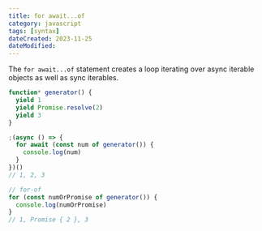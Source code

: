 ```yaml
---
title: for await...of
category: javascript
tags: [syntax]
dateCreated: 2023-11-25
dateModified:
---
```


The `for await...of` statement creates a loop iterating over async iterable objects as well as sync iterables.

```javascript
function* generator() {
  yield 1
  yield Promise.resolve(2)
  yield 3
}

;(async () => {
  for await (const num of generator()) {
    console.log(num)
  }
})()
// 1, 2, 3

// for-of
for (const numOrPromise of generator()) {
  console.log(numOrPromise)
}
// 1, Promise { 2 }, 3
```
